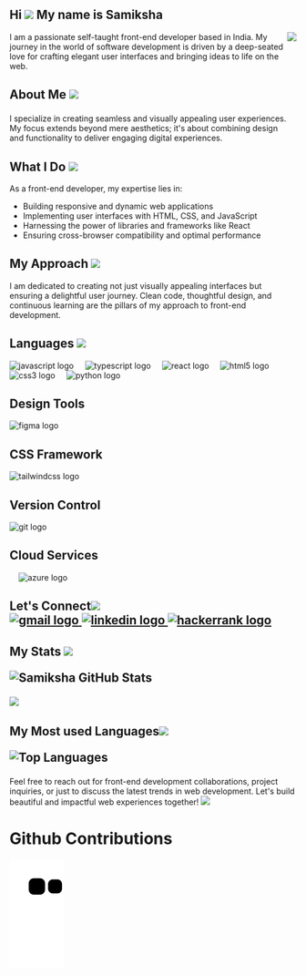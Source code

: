 <h2 align="left">Hi <img height="50" src="https://media.giphy.com/media/FAFo1M7EC4gRZ4HETH/giphy.gif"/> My name is Samiksha</h2>


<img align="right" height="210" src="https://media.giphy.com/media/U1sgOjNqsrIqFWc4mj/giphy.gif"  />

<p>I am a passionate self-taught front-end developer based in India. My journey in the world of software development is driven by a deep-seated love for crafting elegant user interfaces and bringing ideas to life on the web.


<h2>About Me  <img height="50" src="https://media.giphy.com/media/aI7obIZQdn9RUVkBWX/giphy.gif"/></p></h2>
<p>I specialize in creating seamless and visually appealing user experiences. My focus extends beyond mere aesthetics; it's about combining design and functionality to deliver engaging digital experiences. </p>

<h2>What I Do  <img height="80" src="https://media.giphy.com/media/q6HBRVGPBo84SYNSHX/giphy.gif"/></h2>


<p>As a front-end developer, my expertise lies in:

- Building responsive and dynamic web applications
- Implementing user interfaces with HTML, CSS, and JavaScript
- Harnessing the power of libraries and frameworks like React
- Ensuring cross-browser compatibility and optimal performance</p>

<h2> My Approach <img height="80" src="https://media.giphy.com/media/hr3DTQVPJAUGXDLPwm/giphy.gif"/></h2>

<p>I am dedicated to creating not just visually appealing interfaces but ensuring a delightful user journey. Clean code, thoughtful design, and continuous learning are the pillars of my approach to front-end development.</p>



<div align="left">
  <h2>Languages  <img height="80" src="https://media.giphy.com/media/pv8hybpYzhkl1I5Y4Z/giphy.gif"/></h2>
  <img src="https://cdn.jsdelivr.net/gh/devicons/devicon/icons/javascript/javascript-plain.svg" height="30" alt="javascript logo"  />
  <img width="12" />
  <img src="https://cdn.jsdelivr.net/gh/devicons/devicon/icons/typescript/typescript-plain.svg" height="30" alt="typescript logo"  />
  <img width="12" />
  <img src="https://cdn.jsdelivr.net/gh/devicons/devicon/icons/react/react-original.svg" height="30" alt="react logo"  />
  <img width="12" />
  <img src="https://cdn.jsdelivr.net/gh/devicons/devicon/icons/html5/html5-plain-wordmark.svg" height="30" alt="html5 logo"  />
  <img width="12" />
  <img src="https://cdn.jsdelivr.net/gh/devicons/devicon/icons/css3/css3-plain-wordmark.svg" height="30" alt="css3 logo"  />
  <img width="12" />
   <img src="https://cdn.jsdelivr.net/gh/devicons/devicon/icons/python/python-original.svg" height="30" alt="python logo"  />
  <h2>Design Tools</h2>
  <img src="https://cdn.jsdelivr.net/gh/devicons/devicon/icons/figma/figma-original.svg" height="30" alt="figma logo"  />
  <img width="12" />
  <h2>CSS Framework</h2>
  <img src="https://cdn.jsdelivr.net/gh/devicons/devicon/icons/tailwindcss/tailwindcss-plain.svg" height="30" alt="tailwindcss logo"  />
  <img width="12" />
  <h2>Version Control</h2>
  <img src="https://cdn.jsdelivr.net/gh/devicons/devicon/icons/git/git-original.svg" height="30" alt="git logo"  />
  <img width="12" />
 <h2>Cloud Services</h2>
  <img width="12" />
  <img src="https://cdn.jsdelivr.net/gh/devicons/devicon/icons/azure/azure-original.svg" height="30" alt="azure logo"  />
</div>

<h2>Let's Connect<img height="50" src="https://media.giphy.com/media/maPtLNbAsA0pRkozT9/giphy.gif"</h2>
<div align="left">
  <a href="ssamiksha271@gmail.com" target="_blank">
    <img src="https://img.shields.io/static/v1?message=Gmail&logo=gmail&label=&color=D14836&logoColor=white&labelColor=&style=for-the-badge" height="35" alt="gmail logo"  />
  </a>
  <a href="https://www.linkedin.com/in/samikshasharma-dev" target="_blank">
    <img src="https://img.shields.io/static/v1?message=LinkedIn&logo=linkedin&label=&color=0077B5&logoColor=white&labelColor=&style=for-the-badge" height="35" alt="linkedin logo"  />
  </a>
  <a href="https://www.hackerrank.com/profile/ssamiksha271" target="_blank">
    <img src="https://img.shields.io/static/v1?message=HackerRank&logo=hackerrank&label=&color=2EC866&logoColor=white&labelColor=&style=for-the-badge" height="35" alt="hackerrank logo"  />
  </a>
</div>

<h2>My Stats <img height="50" src="https://media.giphy.com/media/1oBwBVLGoLteCP2kyD/giphy.gif"/>

![Samiksha GitHub Stats](https://github-readme-stats.vercel.app/api?username=samiksha1204&theme=vue&show_icons=true)</h2>
<img src="https://github-readme-streak-stats.herokuapp.com/?user=samiksha1204" />
<h2>My Most used Languages<img height="50" src="https://media.giphy.com/media/xZn6QSIyPKNpaTbGa2/giphy.gif"/>

![Top Languages](https://github-readme-stats.vercel.app/api/top-langs/?username=samiksha1204&theme=vue&show_icons=true)</h2>

<p>Feel free to reach out for front-end development collaborations, project inquiries, or just to discuss the latest trends in web development. Let's build beautiful and impactful web experiences together! <img height="50" src="https://media.giphy.com/media/6cfHDQ4NeBk2EltWCs/giphy.gif"/></p>

# Github Contributions
![snake animation](https://github.com/samiksha1204/samiksha1204/blob/output/github-contribution-grid-snake2.svg)
  

